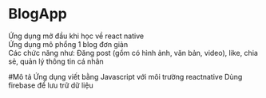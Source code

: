 # BlogApp
Ứng dụng mở đầu khi học về react native  
Ứng dụng mô phổng 1 blog đơn giản  
Các chức năng như: Đăng post (gồm có hình ảnh, văn bản, video), like, chia sẻ, quản lý thông tin cá nhân

#Mô tả
Ứng dụng viết bằng Javascript với môi trường reactnative
Dùng firebase để lưu trữ dữ liệu
